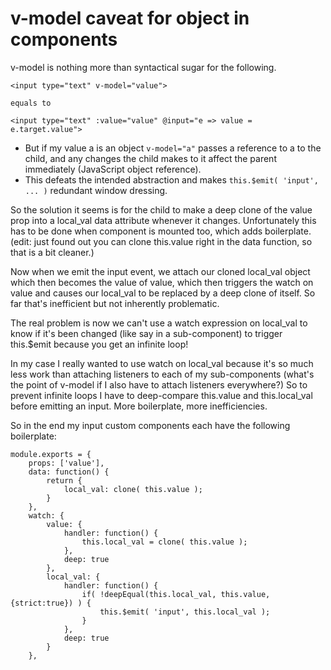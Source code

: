 # v-model caveat for object in components

v-model is nothing more than syntactical sugar for the following.

```
<input type="text" v-model="value">

equals to 

<input type="text" :value="value" @input="e => value = e.target.value">
```

- But if my value a is an object ```v-model="a"``` passes a reference to a to the child, and any changes the child makes to it affect the parent immediately (JavaScript object reference). 
- This defeats the intended abstraction and makes ```this.$emit( 'input', ... )``` redundant window dressing.

So the solution it seems is for the child to make a deep clone of the value prop into a local_val data attribute whenever it changes. Unfortunately this has to be done when component is mounted too, which adds boilerplate. (edit: just found out you can clone this.value right in the data function, so that is a bit cleaner.)

Now when we emit the input event, we attach our cloned local_val object which then becomes the value of value, which then triggers the watch on value and causes our local_val to be replaced by a deep clone of itself. So far that's inefficient but not inherently problematic.

The real problem is now we can't use a watch expression on local_val to know if it's been changed (like say in a sub-component) to trigger this.$emit because you get an infinite loop!

In my case I really wanted to use watch on local_val because it's so much less work than attaching listeners to each of my sub-components (what's the point of v-model if I also have to attach listeners everywhere?) So to prevent infinite loops I have to deep-compare this.value and this.local_val before emitting an input. More boilerplate, more inefficiencies.

So in the end my input custom components each have the following boilerplate:

```
module.exports = {
	props: ['value'],
	data: function() {
		return {
			local_val: clone( this.value );
		}
	},
	watch: {
		value: {
			handler: function() {
				this.local_val = clone( this.value );
			},
			deep: true
		},
		local_val: {
			handler: function() {
				if( !deepEqual(this.local_val, this.value, {strict:true}) ) {
					this.$emit( 'input', this.local_val );
				}
			},
			deep: true
		}
	},
```
